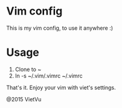 # Vim config
This is my vim config, to use it anywhere :)

# Usage

1. Clone to ~
2. ln -s ~/.vim/.vimrc ~/.vimrc

That's it. Enjoy your vim with viet's settings.

@2015 VietVu

